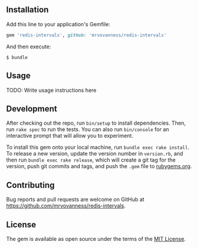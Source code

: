 ## Installation

Add this line to your application's Gemfile:

```ruby
gem 'redis-intervals', github: 'mrvovanness/redis-intervals'
```

And then execute:

    $ bundle

## Usage

TODO: Write usage instructions here

## Development

After checking out the repo, run `bin/setup` to install dependencies. Then, run `rake spec` to run the tests. You can also run `bin/console` for an interactive prompt that will allow you to experiment.

To install this gem onto your local machine, run `bundle exec rake install`. To release a new version, update the version number in `version.rb`, and then run `bundle exec rake release`, which will create a git tag for the version, push git commits and tags, and push the `.gem` file to [rubygems.org](https://rubygems.org).

## Contributing

Bug reports and pull requests are welcome on GitHub at https://github.com/mrvovanness/redis-intervals.


## License

The gem is available as open source under the terms of the [MIT License](http://opensource.org/licenses/MIT).


